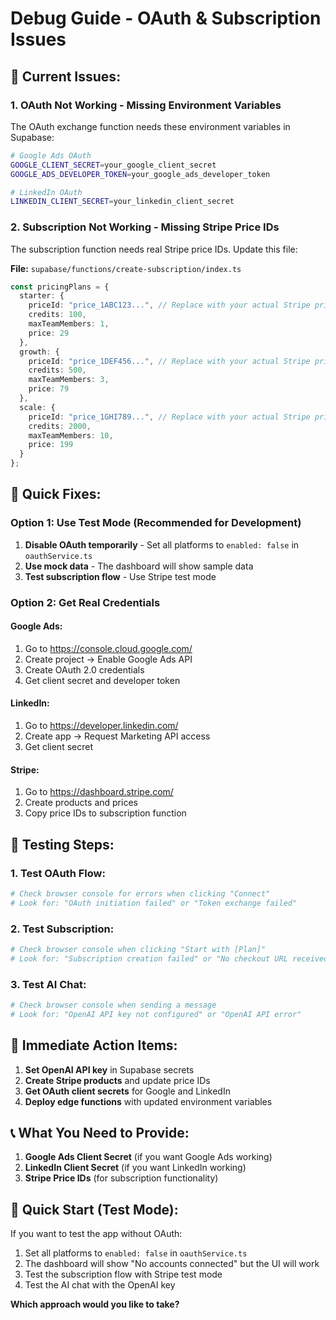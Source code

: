 # Debug Guide - OAuth & Subscription Issues

## 🚨 **Current Issues:**

### 1. **OAuth Not Working - Missing Environment Variables**

The OAuth exchange function needs these environment variables in Supabase:

```bash
# Google Ads OAuth
GOOGLE_CLIENT_SECRET=your_google_client_secret
GOOGLE_ADS_DEVELOPER_TOKEN=your_google_ads_developer_token

# LinkedIn OAuth  
LINKEDIN_CLIENT_SECRET=your_linkedin_client_secret
```

### 2. **Subscription Not Working - Missing Stripe Price IDs**

The subscription function needs real Stripe price IDs. Update this file:

**File:** `supabase/functions/create-subscription/index.ts`

```typescript
const pricingPlans = {
  starter: {
    priceId: "price_1ABC123...", // Replace with your actual Stripe price ID
    credits: 100,
    maxTeamMembers: 1,
    price: 29
  },
  growth: {
    priceId: "price_1DEF456...", // Replace with your actual Stripe price ID
    credits: 500,
    maxTeamMembers: 3,
    price: 79
  },
  scale: {
    priceId: "price_1GHI789...", // Replace with your actual Stripe price ID
    credits: 2000,
    maxTeamMembers: 10,
    price: 199
  }
};
```

## 🔧 **Quick Fixes:**

### **Option 1: Use Test Mode (Recommended for Development)**

1. **Disable OAuth temporarily** - Set all platforms to `enabled: false` in `oauthService.ts`
2. **Use mock data** - The dashboard will show sample data
3. **Test subscription flow** - Use Stripe test mode

### **Option 2: Get Real Credentials**

#### **Google Ads:**
1. Go to https://console.cloud.google.com/
2. Create project → Enable Google Ads API
3. Create OAuth 2.0 credentials
4. Get client secret and developer token

#### **LinkedIn:**
1. Go to https://developer.linkedin.com/
2. Create app → Request Marketing API access
3. Get client secret

#### **Stripe:**
1. Go to https://dashboard.stripe.com/
2. Create products and prices
3. Copy price IDs to subscription function

## 🧪 **Testing Steps:**

### **1. Test OAuth Flow:**
```bash
# Check browser console for errors when clicking "Connect"
# Look for: "OAuth initiation failed" or "Token exchange failed"
```

### **2. Test Subscription:**
```bash
# Check browser console when clicking "Start with [Plan]"
# Look for: "Subscription creation failed" or "No checkout URL received"
```

### **3. Test AI Chat:**
```bash
# Check browser console when sending a message
# Look for: "OpenAI API key not configured" or "OpenAI API error"
```

## 🎯 **Immediate Action Items:**

1. **Set OpenAI API key** in Supabase secrets
2. **Create Stripe products** and update price IDs
3. **Get OAuth client secrets** for Google and LinkedIn
4. **Deploy edge functions** with updated environment variables

## 📞 **What You Need to Provide:**

1. **Google Ads Client Secret** (if you want Google Ads working)
2. **LinkedIn Client Secret** (if you want LinkedIn working)  
3. **Stripe Price IDs** (for subscription functionality)

## 🚀 **Quick Start (Test Mode):**

If you want to test the app without OAuth:

1. Set all platforms to `enabled: false` in `oauthService.ts`
2. The dashboard will show "No accounts connected" but the UI will work
3. Test the subscription flow with Stripe test mode
4. Test the AI chat with the OpenAI key

**Which approach would you like to take?** 